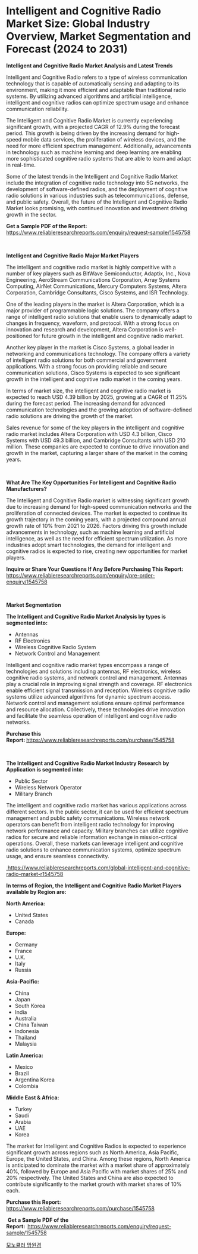 <p><h1>Intelligent and Cognitive Radio Market Size: Global Industry Overview, Market Segmentation and Forecast (2024 to 2031)</h1></p><p><strong>Intelligent and Cognitive Radio Market Analysis and Latest Trends</strong></p>
<p><p>Intelligent and Cognitive Radio refers to a type of wireless communication technology that is capable of automatically sensing and adapting to its environment, making it more efficient and adaptable than traditional radio systems. By utilizing advanced algorithms and artificial intelligence, intelligent and cognitive radios can optimize spectrum usage and enhance communication reliability.</p><p>The Intelligent and Cognitive Radio Market is currently experiencing significant growth, with a projected CAGR of 12.9% during the forecast period. This growth is being driven by the increasing demand for high-speed mobile data services, the proliferation of wireless devices, and the need for more efficient spectrum management. Additionally, advancements in technology such as machine learning and deep learning are enabling more sophisticated cognitive radio systems that are able to learn and adapt in real-time.</p><p>Some of the latest trends in the Intelligent and Cognitive Radio Market include the integration of cognitive radio technology into 5G networks, the development of software-defined radios, and the deployment of cognitive radio solutions in various industries such as telecommunications, defense, and public safety. Overall, the future of the Intelligent and Cognitive Radio Market looks promising, with continued innovation and investment driving growth in the sector.</p></p>
<p><strong>Get a Sample PDF of the Report:&nbsp;</strong> <a href="https://www.reliableresearchreports.com/enquiry/request-sample/1545758">https://www.reliableresearchreports.com/enquiry/request-sample/1545758</a></p>
<p>&nbsp;</p>
<p><strong>Intelligent and Cognitive Radio Major Market Players</strong></p>
<p><p>The intelligent and cognitive radio market is highly competitive with a number of key players such as BitWave Semiconductor, Adaptix, Inc., Nova Engineering, AeroStream Communications Corporation, Array Systems Computing, AirNet Communications, Mercury Computers Systems, Altera Corporation, Cambridge Consultants, Cisco Systems, and ISR Technology. </p><p>One of the leading players in the market is Altera Corporation, which is a major provider of programmable logic solutions. The company offers a range of intelligent radio solutions that enable users to dynamically adapt to changes in frequency, waveform, and protocol. With a strong focus on innovation and research and development, Altera Corporation is well-positioned for future growth in the intelligent and cognitive radio market.</p><p>Another key player in the market is Cisco Systems, a global leader in networking and communications technology. The company offers a variety of intelligent radio solutions for both commercial and government applications. With a strong focus on providing reliable and secure communication solutions, Cisco Systems is expected to see significant growth in the intelligent and cognitive radio market in the coming years.</p><p>In terms of market size, the intelligent and cognitive radio market is expected to reach USD 4.39 billion by 2025, growing at a CAGR of 11.25% during the forecast period. The increasing demand for advanced communication technologies and the growing adoption of software-defined radio solutions are driving the growth of the market.</p><p>Sales revenue for some of the key players in the intelligent and cognitive radio market includes Altera Corporation with USD 4.3 billion, Cisco Systems with USD 49.3 billion, and Cambridge Consultants with USD 210 million. These companies are expected to continue to drive innovation and growth in the market, capturing a larger share of the market in the coming years.</p></p>
<p>&nbsp;</p>
<p><strong>What Are The Key Opportunities For Intelligent and Cognitive Radio Manufacturers?</strong></p>
<p><p>The Intelligent and Cognitive Radio market is witnessing significant growth due to increasing demand for high-speed communication networks and the proliferation of connected devices. The market is expected to continue its growth trajectory in the coming years, with a projected compound annual growth rate of 10% from 2021 to 2026. Factors driving this growth include advancements in technology, such as machine learning and artificial intelligence, as well as the need for efficient spectrum utilization. As more industries adopt smart technologies, the demand for intelligent and cognitive radios is expected to rise, creating new opportunities for market players.</p></p>
<p><strong>Inquire or Share Your Questions If Any Before Purchasing This Report:</strong> <a href="https://www.reliableresearchreports.com/enquiry/pre-order-enquiry/1545758">https://www.reliableresearchreports.com/enquiry/pre-order-enquiry/1545758</a></p>
<p>&nbsp;</p>
<p><strong>Market Segmentation</strong></p>
<p><strong>The Intelligent and Cognitive Radio Market Analysis by types is segmented into:</strong></p>
<p><ul><li>Antennas</li><li>RF Electronics</li><li>Wireless Cognitive Radio System</li><li>Network Control and Management</li></ul></p>
<p><p>Intelligent and cognitive radio market types encompass a range of technologies and solutions including antennas, RF electronics, wireless cognitive radio systems, and network control and management. Antennas play a crucial role in improving signal strength and coverage. RF electronics enable efficient signal transmission and reception. Wireless cognitive radio systems utilize advanced algorithms for dynamic spectrum access. Network control and management solutions ensure optimal performance and resource allocation. Collectively, these technologies drive innovation and facilitate the seamless operation of intelligent and cognitive radio networks.</p></p>
<p><strong>Purchase this Report:&nbsp;</strong><a href="https://www.reliableresearchreports.com/purchase/1545758">https://www.reliableresearchreports.com/purchase/1545758</a></p>
<p>&nbsp;</p>
<p><strong>The Intelligent and Cognitive Radio Market Industry Research by Application is segmented into:</strong></p>
<p><ul><li>Public Sector</li><li>Wireless Network Operator</li><li>Military Branch</li></ul></p>
<p><p>The intelligent and cognitive radio market has various applications across different sectors. In the public sector, it can be used for efficient spectrum management and public safety communications. Wireless network operators can benefit from intelligent radio technology for improving network performance and capacity. Military branches can utilize cognitive radios for secure and reliable information exchange in mission-critical operations. Overall, these markets can leverage intelligent and cognitive radio solutions to enhance communication systems, optimize spectrum usage, and ensure seamless connectivity.</p></p>
<p><a href="https://www.reliableresearchreports.com/global-intelligent-and-cognitive-radio-market-r1545758">&nbsp;https://www.reliableresearchreports.com/global-intelligent-and-cognitive-radio-market-r1545758</a></p>
<p><strong>In terms of Region, the Intelligent and Cognitive Radio Market Players available by Region are:</strong></p>
<p>
    <p> <strong> North America: </strong>
        <ul>
            <li>United States</li>
            <li>Canada</li>
        </ul>
        </p> 
    <p> <strong> Europe: </strong>
        <ul>
            <li>Germany</li>
            <li>France</li>
            <li>U.K.</li>
            <li>Italy</li>
            <li>Russia</li>
        </ul>
        </p> 
    <p> <strong> Asia-Pacific: </strong>
        <ul>
            <li>China</li>
            <li>Japan</li>
            <li>South Korea</li>
            <li>India</li>
            <li>Australia</li>
            <li>China Taiwan</li>
            <li>Indonesia</li>
            <li>Thailand</li>
            <li>Malaysia</li>
        </ul>
        </p> 
    <p> <strong> Latin America: </strong>
        <ul>
            <li>Mexico</li>
            <li>Brazil</li>
            <li>Argentina Korea</li>
            <li>Colombia</li>
        </ul>
        </p> 
    <p> <strong> Middle East & Africa: </strong>
        <ul>
            <li>Turkey</li>
            <li>Saudi</li>
            <li>Arabia</li>
            <li>UAE</li>
            <li>Korea</li>
        </ul>
    </p>
    </p>
<p><p>The market for Intelligent and Cognitive Radios is expected to experience significant growth across regions such as North America, Asia Pacific, Europe, the United States, and China. Among these regions, North America is anticipated to dominate the market with a market share of approximately 40%, followed by Europe and Asia Pacific with market shares of 25% and 20% respectively. The United States and China are also expected to contribute significantly to the market growth with market shares of 10% each.</p></p>
<p><strong>Purchase this Report: </strong><a href="https://www.reliableresearchreports.com/purchase/1545758">https://www.reliableresearchreports.com/purchase/1545758</a></p>
<p>&nbsp;<strong>Get a Sample PDF of the Report:&nbsp;&nbsp;</strong><a href="https://www.reliableresearchreports.com/enquiry/request-sample/1545758">https://www.reliableresearchreports.com/enquiry/request-sample/1545758</a></p>
<p><strong></strong></p>
<p><p><a href="https://github.com/idcefvhkdut6/Market-Research-Report-List-1/blob/main/884686118777.md">모노큘러 망원경</a></p></p>